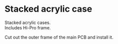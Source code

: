 # Stacked acrylic case
Stacked acrylic cases.  
Includes Hi-Pro frame.  
  
Cut out the outer frame of the main PCB and install it.  
